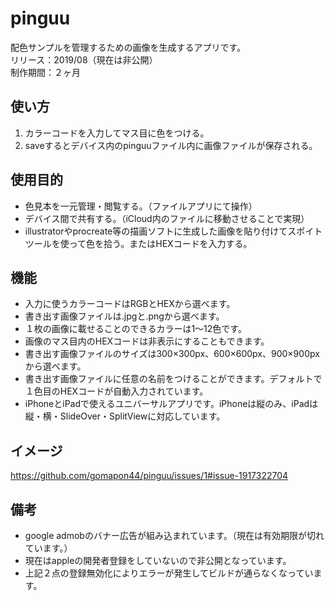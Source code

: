 # pinguu
配色サンプルを管理するための画像を生成するアプリです。  
リリース：2019/08（現在は非公開）  
制作期間：２ヶ月  

## 使い方
1. カラーコードを入力してマス目に色をつける。  
2. saveするとデバイス内のpinguuファイル内に画像ファイルが保存される。

## 使用目的
+ 色見本を一元管理・閲覧する。（ファイルアプリにて操作）
+ デバイス間で共有する。（iCloud内のファイルに移動させることで実現）　　
+ illustratorやprocreate等の描画ソフトに生成した画像を貼り付けてスポイトツールを使って色を拾う。またはHEXコードを入力する。

## 機能
+ 入力に使うカラーコードはRGBとHEXから選べます。
+ 書き出す画像ファイルは.jpgと.pngから選べます。
+ １枚の画像に載せることのできるカラーは1〜12色です。
+ 画像のマス目内のHEXコードは非表示にすることもできます。
+ 書き出す画像ファイルのサイズは300×300px、600×600px、900×900pxから選べます。
+ 書き出す画像ファイルに任意の名前をつけることができます。デフォルトで１色目のHEXコードが自動入力されています。
+ iPhoneとiPadで使えるユニバーサルアプリです。iPhoneは縦のみ、iPadは縦・横・SlideOver・SplitViewに対応しています。

## イメージ
https://github.com/gomapon44/pinguu/issues/1#issue-1917322704

## 備考
+ google admobのバナー広告が組み込まれています。（現在は有効期限が切れています。）
+ 現在はappleの開発者登録をしていないので非公開となっています。
+ 上記２点の登録無効化によりエラーが発生してビルドが通らなくなっています。
